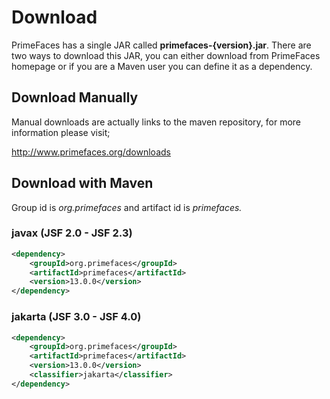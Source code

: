 # Download

PrimeFaces has a single JAR called **primefaces-{version}.jar**. There are two ways to download this
JAR, you can either download from PrimeFaces homepage or if you are a Maven user you can define
it as a dependency.

## Download Manually
Manual downloads are actually links to the maven repository, for more information please visit;

http://www.primefaces.org/downloads

## Download with Maven
Group id is _org.primefaces_ and artifact id is _primefaces._

### javax (JSF 2.0 - JSF 2.3)

```xml
<dependency>
    <groupId>org.primefaces</groupId>
    <artifactId>primefaces</artifactId>
    <version>13.0.0</version>
</dependency>
```

### jakarta (JSF 3.0 - JSF 4.0)

```xml
<dependency>
    <groupId>org.primefaces</groupId>
    <artifactId>primefaces</artifactId>
    <version>13.0.0</version>
    <classifier>jakarta</classifier>
</dependency>
```